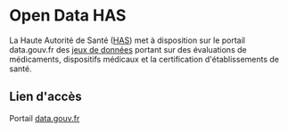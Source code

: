 # Open Data HAS
<!-- SPDX-License-Identifier: MPL-2.0 -->

La Haute Autorité de Santé ([HAS]()) met à disposition sur le portail data.gouv.fr des [jeux de données](https://www.data.gouv.fr/fr/organizations/haute-autorite-de-sante-has/#datasets) portant sur des évaluations de médicaments, dispositifs médicaux et la certification d'établissements de santé.

## Lien d'accès
Portail [data.gouv.fr](https://www.data.gouv.fr/fr/organizations/haute-autorite-de-sante-has/#datasets)
